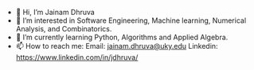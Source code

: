 - 👋 Hi, I’m Jainam Dhruva
- 👀 I’m interested in Software Engineering, Machine learning, Numerical Analysis, and Combinatorics.
- 🌱 I’m currently learning Python, Algorithms and Applied Algebra.
- 📫 How to reach me:
         Email: jainam.dhruva@uky.edu
         Linkedin: https://www.linkedin.com/in/jdhruva/

<!---
Jadx03/Jadx03 is a ✨ special ✨ repository because its `README.md` (this file) appears on your GitHub profile.
You can click the Preview link to take a look at your changes.
--->

